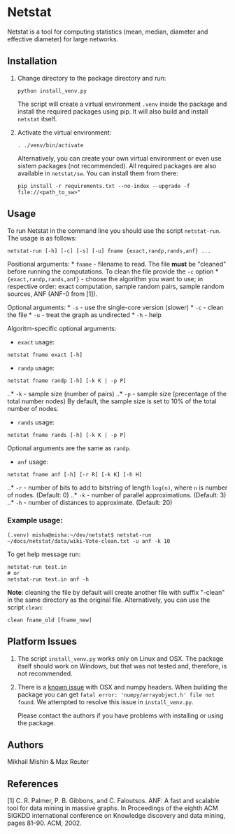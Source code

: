 # Netstat

Netstat is a tool for computing statistics (mean, median, 
diameter and effective diameter) for large networks.

## Installation

1. Change directory to the package directory and run:

    ```
    python install_venv.py
    ```
    
    The script will create a virtual environment `.venv`
    inside the package and install the required packages using pip.
    It will also build and install `netstat` itself.
    
2. Activate the virtual environment:

    ```
    . ./venv/bin/activate
    ```
    
    Alternatively, you can create your own virtual environment or
    even use sistem packages (not recommended). All required packages
    are also available in `netstat/sw`. You can install them from there:
    
    ```
    pip install -r requirements.txt --no-index --upgrade -f file://<path_to_sw>"
    ```
    
## Usage

   To run Netstat in the command line you should use the script `netstat-run`. 
   The usage is as follows:
   ```
   netstat-run [-h] [-c] [-s] [-u] fname {exact,randp,rands,anf} ...
   ```
   
   Positional arguments:
       * `fname` - filename to read. The file **must** be "cleaned" before
       running the computations. To clean the file provide the `-c` option
       * `{exact,randp,rands,anf}` - choose the algorithm you want to use;
       in respective order: exact computation, sample random pairs, 
       sample random sources, ANF (ANF-0 from [1]). 
   
   Optional arguments:
       * `-s` - use the single-core version (slower)
       * `-c` - clean the file
       * `-u` - treat the graph as undirected
       * `-h` - help
   
   Algoritm-specific optional arguments:
   
   * `exact` usage:
   ```
   netstat fname exact [-h]
   ```
   * `randp` usage:
   ```
   netstat fname randp [-h] [-k K | -p P]
   ```  
   ..* `-k` - sample size (number of pairs)
   ..* `-p` - sample size (precentage of the total number nodes)
   By default, the sample size is set to 10% of the total number of nodes.  
   * `rands` usage:
   ```
   netstat fname rands [-h] [-k K | -p P]
   ``` 
   Optional arguments are the same as `randp`.
   * `anf` usage:
   ```
   netstat fname anf [-h] [-r R] [-k K] [-h H]
   ```
   ..* `-r` - number of bits to add to bitstring of length `log(n)`,
   where `n` is number of nodes. (Default: 0)
   ..* `-k` - number of parallel approximations. (Default: 3)
   ..* `-h` - number of distances to approximate. (Default: 20)
   
### Example usage:
```
(.venv) misha@misha:~/dev/netstat$ netstat-run ~/docs/netstat/data/wiki-Vote-clean.txt -u anf -k 10
```

To get help message run:
```
netstat-run test.in
# or
netstat-run test.in anf -h
```

**Note**: cleaning the file by default will create another file
with suffix "-clean" in the same directory as the original file.
Alternatively, you can use the script `clean`:
```
clean fname_old [fname_new]
```
   
    
## Platform Issues

1. The script `install_venv.py` works only on Linux and OSX. 
   The package itself should work on Windows, but that was not
   tested and, therefore, is not recommended.

2. There is a [known issue](https://github.com/hmmlearn/hmmlearn/issues/43)  with OSX and numpy headers.
   When building the package you can get 
   `fatal error: 'numpy/arrayobject.h' file not found`.
   We attempted to resolve this issue in `install_venv.py`. 
   
   Please contact the authors if you have problems with installing or
   using the package.

## Authors

Mikhail Mishin & Max Reuter
   
## References
    
   [1] C. R. Palmer, P. B. Gibbons, and C. Faloutsos. ANF: A fast and scalable tool for data mining in
    massive graphs. In Proceedings of the eighth ACM SIGKDD international conference on Knowledge
    discovery and data mining, pages 81–90. ACM, 2002.




 